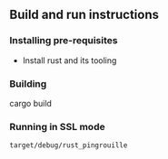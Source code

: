 ## Build and run instructions

### Installing pre-requisites

- Install rust and its tooling

### Building

cargo build

### Running in SSL mode

```bash
target/debug/rust_pingrouille
```